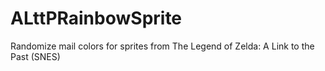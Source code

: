 # ALttPRainbowSprite
Randomize mail colors for sprites from The Legend of Zelda: A Link to the Past (SNES)
